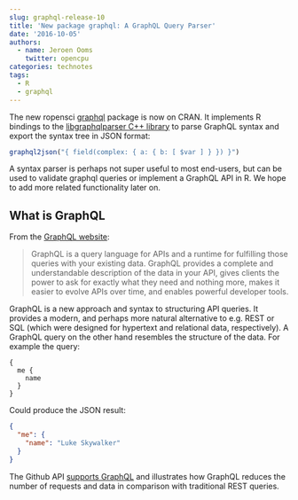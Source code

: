 ```yaml
---
slug: graphql-release-10
title: 'New package graphql: A GraphQL Query Parser'
date: '2016-10-05'
authors:
  - name: Jeroen Ooms
    twitter: opencpu
categories: technotes
tags:
  - R
  - graphql
---
```


The new ropensci [graphql](https://cran.r-project.org/web/packages/graphql/) package is now on CRAN. It implements R bindings to the [libgraphqlparser C++ library](https://github.com/graphql/libgraphqlparser) to parse GraphQL syntax and export the syntax tree in JSON format:

```r
graphql2json("{ field(complex: { a: { b: [ $var ] } }) }")
```

A syntax parser is perhaps not super useful to most end-users, but can be used to validate graphql queries or implement a GraphQL API in R. We hope to add more related functionality later on.

## What is GraphQL

From the [GraphQL website](http://graphql.org):

> GraphQL is a query language for APIs and a runtime for fulfilling those queries with your existing data. GraphQL provides a complete and understandable description of the data in your API, gives clients the power to ask for exactly what they need and nothing more, makes it easier to evolve APIs over time, and enables powerful developer tools.

GraphQL is a new approach and syntax to structuring API queries. It provides a modern, and perhaps more natural alternative to e.g. REST or SQL (which were designed for hypertext and relational data, respectively). A GraphQL query on the other hand resembles the structure of the data. For example the query:


```
{
  me {
    name
  }
}
```

Could produce the JSON result:

```json
{
  "me": {
    "name": "Luke Skywalker"
  }
}
```

The Github API [supports GraphQL](https://developer.github.com/early-access/graphql/) and illustrates how GraphQL reduces the number of requests and data in comparison with traditional REST queries.

